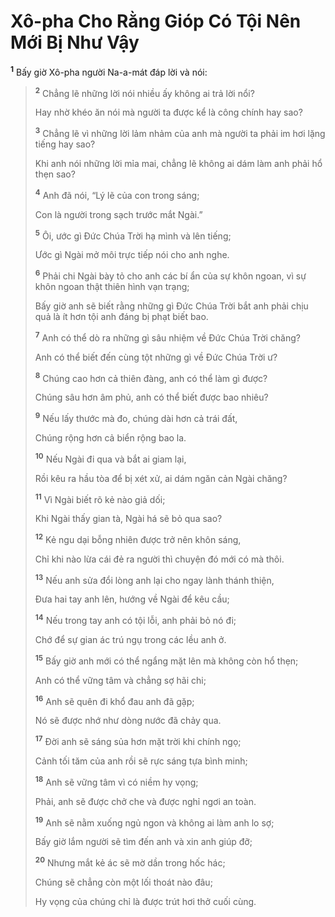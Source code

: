 # Xô-pha Cho Rằng Gióp Có Tội Nên Mới Bị Như Vậy

<sup><b>1</b></sup> Bấy giờ Xô-pha người Na-a-mát đáp lời và nói:

> <sup><b>2</b></sup> Chẳng lẽ những lời nói nhiều ấy không ai trả lời nổi?
>
> Hay nhờ khéo ăn nói mà người ta được kể là công chính hay sao?
>
> <sup><b>3</b></sup> Chẳng lẽ vì những lời lảm nhảm của anh mà người ta phải im hơi lặng tiếng hay sao?
>
> Khi anh nói những lời mỉa mai, chẳng lẽ không ai dám làm anh phải hổ thẹn sao?
>
> <sup><b>4</b></sup> Anh đã nói, “Lý lẽ của con trong sáng;
>
> Con là người trong sạch trước mắt Ngài.”
>
> <sup><b>5</b></sup> Ôi, ước gì Ðức Chúa Trời hạ mình và lên tiếng;
>
> Ước gì Ngài mở môi trực tiếp nói cho anh nghe.
>
> <sup><b>6</b></sup> Phải chi Ngài bày tỏ cho anh các bí ẩn của sự khôn ngoan, vì sự khôn ngoan thật thiên hình vạn trạng;
>
> Bấy giờ anh sẽ biết rằng những gì Ðức Chúa Trời bắt anh phải chịu quả là ít hơn tội anh đáng bị phạt biết bao.
>
> <sup><b>7</b></sup> Anh có thể dò ra những gì sâu nhiệm về Ðức Chúa Trời chăng?
>
> Anh có thể biết đến cùng tột những gì về Ðức Chúa Trời ư?
>
> <sup><b>8</b></sup> Chúng cao hơn cả thiên đàng, anh có thể làm gì được?
>
> Chúng sâu hơn âm phủ, anh có thể biết được bao nhiêu?
>
> <sup><b>9</b></sup> Nếu lấy thước mà đo, chúng dài hơn cả trái đất,
>
> Chúng rộng hơn cả biển rộng bao la.
>
> <sup><b>10</b></sup> Nếu Ngài đi qua và bắt ai giam lại,
>
> Rồi kêu ra hầu tòa để bị xét xử, ai dám ngăn cản Ngài chăng?
>
> <sup><b>11</b></sup> Vì Ngài biết rõ kẻ nào giả dối;
>
> Khi Ngài thấy gian tà, Ngài há sẽ bỏ qua sao?
>
> <sup><b>12</b></sup> Kẻ ngu dại bỗng nhiên được trở nên khôn sáng,
>
> Chỉ khi nào lừa cái đẻ ra người thì chuyện đó mới có mà thôi.
>
> <sup><b>13</b></sup> Nếu anh sửa đổi lòng anh lại cho ngay lành thánh thiện,
>
> Ðưa hai tay anh lên, hướng về Ngài để kêu cầu;
>
> <sup><b>14</b></sup> Nếu trong tay anh có tội lỗi, anh phải bỏ nó đi;
>
> Chớ để sự gian ác trú ngụ trong các lều anh ở.
>
> <sup><b>15</b></sup> Bấy giờ anh mới có thể ngẩng mặt lên mà không còn hổ thẹn;
>
> Anh có thể vững tâm và chẳng sợ hãi chi;
>
> <sup><b>16</b></sup> Anh sẽ quên đi khổ đau anh đã gặp;
>
> Nó sẽ được nhớ như dòng nước đã chảy qua.
>
> <sup><b>17</b></sup> Ðời anh sẽ sáng sủa hơn mặt trời khi chính ngọ;
>
> Cảnh tối tăm của anh rồi sẽ rực sáng tựa bình minh;
>
> <sup><b>18</b></sup> Anh sẽ vững tâm vì có niềm hy vọng;
>
> Phải, anh sẽ được chở che và được nghỉ ngơi an toàn.
>
> <sup><b>19</b></sup> Anh sẽ nằm xuống ngủ ngon và không ai làm anh lo sợ;
>
> Bấy giờ lắm người sẽ tìm đến anh và xin anh giúp đỡ;
>
> <sup><b>20</b></sup> Nhưng mắt kẻ ác sẽ mờ dần trong hốc hác;
>
> Chúng sẽ chẳng còn một lối thoát nào đâu;
>
> Hy vọng của chúng chỉ là được trút hơi thở cuối cùng.
